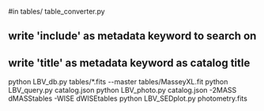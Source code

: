 #in tables/
table_converter.py
## write 'include' as metadata keyword to search on
## write 'title' as metadata keyword as catalog title

python LBV_db.py tables/*.fits --master tables/MasseyXL.fit
python LBV_query.py catalog.json
python LBV_photo.py catalog.json -2MASS dMASStables -WISE dWISEtables
python LBV_SEDplot.py photometry.fits
